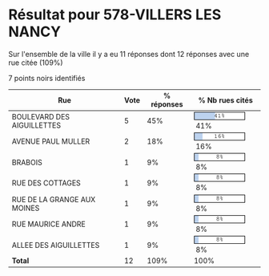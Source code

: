 # Résultat pour 578-VILLERS LES NANCY

Sur l'ensemble de la ville il y a eu 11 réponses dont 12 réponses avec une rue citée (109%)

7 points noirs identifiés

| Rue | Vote | % réponses | % Nb rues cités|
|-----|------|------------|----------------|
| BOULEVARD DES AIGUILLETTES | 5 | 45% | <img src="../../img/bar_41.gif" />&nbsp;41%|
| AVENUE PAUL MULLER | 2 | 18% | <img src="../../img/bar_16.gif" />&nbsp;16%|
| BRABOIS | 1 | 9% | <img src="../../img/bar_8.gif" />&nbsp;8%|
| RUE DES COTTAGES | 1 | 9% | <img src="../../img/bar_8.gif" />&nbsp;8%|
| RUE DE LA GRANGE AUX MOINES | 1 | 9% | <img src="../../img/bar_8.gif" />&nbsp;8%|
| RUE MAURICE ANDRE | 1 | 9% | <img src="../../img/bar_8.gif" />&nbsp;8%|
| ALLEE DES AIGUILLETTES | 1 | 9% | <img src="../../img/bar_8.gif" />&nbsp;8%|
| **Total** | 12 | 109% | 100%|
